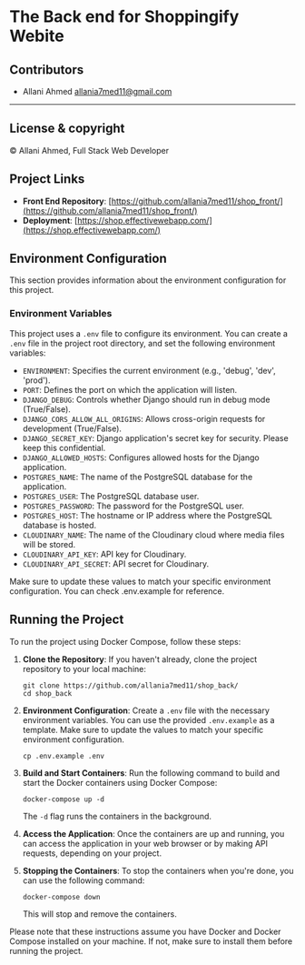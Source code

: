 # The Back end for Shoppingify Webite

## Contributors
- Allani Ahmed <allania7med11@gmail.com>

---
## License & copyright
© Allani Ahmed, Full Stack Web Developer

## Project Links
- **Front End Repository**: [https://github.com/allania7med11/shop_front/](https://github.com/allania7med11/shop_front/)
- **Deployment**: [https://shop.effectivewebapp.com/](https://shop.effectivewebapp.com/)

## Environment Configuration

This section provides information about the environment configuration for this project.

### Environment Variables

This project uses a `.env` file to configure its environment. You can create a `.env` file in the project root directory, and set the following environment variables:

- `ENVIRONMENT`: Specifies the current environment (e.g., 'debug', 'dev', 'prod').
- `PORT`: Defines the port on which the application will listen.
- `DJANGO_DEBUG`: Controls whether Django should run in debug mode (True/False).
- `DJANGO_CORS_ALLOW_ALL_ORIGINS`: Allows cross-origin requests for development (True/False).
- `DJANGO_SECRET_KEY`: Django application's secret key for security. Please keep this confidential.
- `DJANGO_ALLOWED_HOSTS`: Configures allowed hosts for the Django application.
- `POSTGRES_NAME`: The name of the PostgreSQL database for the application.
- `POSTGRES_USER`: The PostgreSQL database user.
- `POSTGRES_PASSWORD`: The password for the PostgreSQL user.
- `POSTGRES_HOST`: The hostname or IP address where the PostgreSQL database is hosted.
- `CLOUDINARY_NAME`: The name of the Cloudinary cloud where media files will be stored.
- `CLOUDINARY_API_KEY`: API key for Cloudinary.
- `CLOUDINARY_API_SECRET`: API secret for Cloudinary.


Make sure to update these values to match your specific environment configuration. You can check .env.example for reference.

## Running the Project

To run the project using Docker Compose, follow these steps:

1. **Clone the Repository**: If you haven't already, clone the project repository to your local machine:

    ```shell
    git clone https://github.com/allania7med11/shop_back/
    cd shop_back
    ```

2. **Environment Configuration**: Create a `.env` file with the necessary environment variables. You can use the provided `.env.example` as a template. Make sure to update the values to match your specific environment configuration.

    ```shell
    cp .env.example .env
    ```

3. **Build and Start Containers**: Run the following command to build and start the Docker containers using Docker Compose:

    ```shell
    docker-compose up -d
    ```

    The `-d` flag runs the containers in the background.

4. **Access the Application**: Once the containers are up and running, you can access the application in your web browser or by making API requests, depending on your project.

5. **Stopping the Containers**: To stop the containers when you're done, you can use the following command:

    ```shell
    docker-compose down
    ```

    This will stop and remove the containers.

Please note that these instructions assume you have Docker and Docker Compose installed on your machine. If not, make sure to install them before running the project.